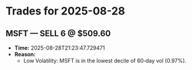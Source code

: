 # Trades for 2025-08-28

## MSFT — SELL 6 @ $509.60
- **Time:** 2025-08-28T21:23:47.729471
- **Reason:**
  - Low Volatility: MSFT is in the lowest decile of 60‑day vol (0.97%).

